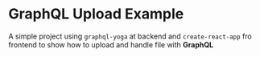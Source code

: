 # GraphQL Upload Example

A simple project using `graphql-yoga` at backend and `create-react-app` fro frontend to show how to upload and handle file with **GraphQL**